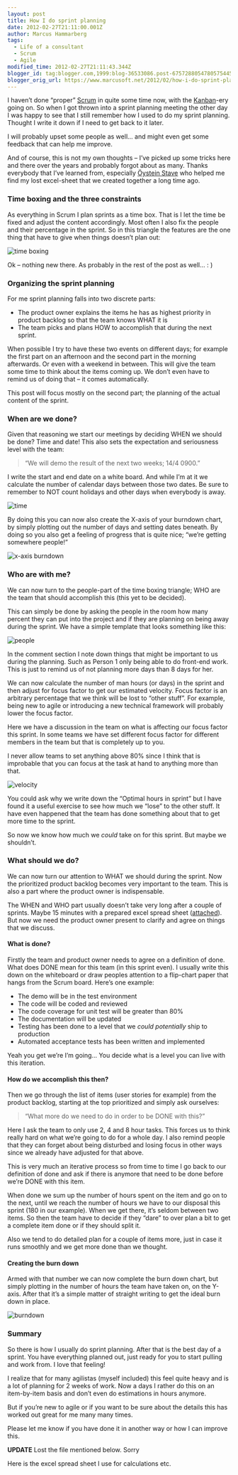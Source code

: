 ```yaml
---
layout: post
title: How I do sprint planning
date: 2012-02-27T21:11:00.001Z
author: Marcus Hammarberg
tags:
  - Life of a consultant
  - Scrum
  - Agile
modified_time: 2012-02-27T21:11:43.344Z
blogger_id: tag:blogger.com,1999:blog-36533086.post-6757288054780575445
blogger_orig_url: https://www.marcusoft.net/2012/02/how-i-do-sprint-planning.html
---
```


I haven’t done “proper” [Scrum](http://en.wikipedia.org/wiki/Scrum_(development)) in quite some time now, with the [Kanban](http://en.wikipedia.org/wiki/Kanban_(development))-ery going on. So when I got thrown into a sprint planning meeting the other day I was happy to see that I still remember how I used to do my sprint planning. Thought I write it down if I need to get back to it later.

I will probably upset some people as well… and might even get some feedback that can help me improve.

And of course, this is not my own thoughts – I’ve picked up some tricks here and there over the years and probably forgot about as many. Thanks everybody that I’ve learned from, especially [Öystein Stave](http://se.linkedin.com/in/stave) who helped me find my lost excel-sheet that we created together a long time ago.

### Time boxing and the three constraints

As everything in Scrum I plan sprints as a time box. That is I let the time be fixed and adjust the content accordingly. Most often I also fix the people and their percentage in the sprint. So in this triangle the features are the one thing that have to give when things doesn’t plan out:

![time boxing](/img/timeboxing_thumb%2525255B1%2525255D.png)

Ok – nothing new there. As probably in the rest of the post as well… : )

### Organizing the sprint planning

For me sprint planning falls into two discrete parts:

- The product owner explains the items he has as highest priority in product backlog so that the team knows WHAT it is
- The team picks and plans HOW to accomplish that during the next sprint.

When possible I try to have these two events on different days; for example the first part on an afternoon and the second part in the morning afterwards. Or even with a weekend in between. This will give the team some time to think about the items coming up. We don’t even have to remind us of doing that – it comes automatically.

This post will focus mostly on the second part; the planning of the actual content of the sprint.

### When are we done?

Given that reasoning we start our meetings by deciding WHEN we should be done? Time and date! This also sets the expectation and seriousness level with the team:

> “We will demo the result of the next two weeks; 14/4 0900.”

I write the start and end date on a white board. And while I’m at it we calculate the number of calendar days between those two dates. Be sure to remember to NOT count holidays and other days when everybody is away.

![time](/img/time_thumb%2525255B1%2525255D.png)

By doing this you can now also create the X-axis of your burndown chart, by simply plotting out the number of days and setting dates beneath. By doing so you also get a feeling of progress that is quite nice; “we’re getting somewhere people!”

![x-axis burndown](/img/xaxis%25252520burndown_thumb%2525255B85%2525255D.png)

### Who are with me?

We can now turn to the people-part of the time boxing triangle; WHO are the team that should accomplish this (this yet to be decided).

This can simply be done by asking the people in the room how many percent they can put into the project and if they are planning on being away during the sprint. We have a simple template that looks something like this:

![people](/img/people_thumb%2525255B6%2525255D.png)

In the comment section I note down things that might be important to us during the planning. Such as Person 1 only being able to do front-end work. This is just to remind us of not planning more days than 8 days for her.

We can now calculate the number of man hours (or days) in the sprint and then adjust for focus factor to get our estimated velocity. Focus factor is an arbitrary percentage that we think will be lost to “other stuff”. For example, being new to agile or introducing a new technical framework will probably lower the focus factor.

Here we have a discussion in the team on what is affecting our focus factor this sprint. In some teams we have set different focus factor for different members in the team but that is completely up to you.

I never allow teams to set anything above 80% since I think that is improbable that you can focus at the task at hand to anything more than that.

![velocity](/img/vecolicty_thumb%2525255B1%2525255D.png)

You could ask why we write down the “Optimal hours in sprint” but I have found it a useful exercise to see how much we “lose” to the other stuff. It have even happened that the team has done something about that to get more time to the sprint.

So now we know how much we *could* take on for this sprint. But maybe we shouldn’t.

### What should we do?

We can now turn our attention to WHAT we should during the sprint. Now the prioritized product backlog becomes very important to the team. This is also a part where the product owner is indispensable.

The WHEN and WHO part usually doesn’t take very long after a couple of sprints. Maybe 15 minutes with a prepared excel spread sheet ([attached](http://dl.dropbox.com/u/2408484/SprintPlanningTemplate.xlsx)). But now we need the product owner present to clarify and agree on things that we discuss.

#### What is done?

Firstly the team and product owner needs to agree on a definition of done. What does DONE mean for this team (in this sprint even). I usually write this down on the whiteboard or draw peoples attention to a flip-chart paper that hangs from the Scrum board. Here’s one example:

- The demo will be in the test environment
- The code will be coded and reviewed
- The code coverage for unit test will be greater than 80%
- The documentation will be updated
- Testing has been done to a level that we *could* *potentially* ship to production
- Automated acceptance tests has been written and implemented

Yeah you get we’re I’m going… You decide what is a level you can live with this iteration.

#### How do we accomplish this then?

Then we go through the list of items (user stories for example) from the product backlog, starting at the top prioritized and simply ask ourselves:

> “What more do we need to do in order to be DONE with this?”

Here I ask the team to only use 2, 4 and 8 hour tasks. This forces us to think really hard on what we’re going to do for a whole day. I also remind people that they can forget about being disturbed and losing focus in other ways since we already have adjusted for that above.

This is very much an iterative process so from time to time I go back to our definition of done and ask if there is anymore that need to be done before we’re DONE with this item.

When done we sum up the number of hours spent on the item and go on to the next, until we reach the number of hours we have to our disposal this sprint (180 in our example). When we get there, it’s seldom between two items. So then the team have to decide if they “dare” to over plan a bit to get a complete item done or if they should split it.

Also we tend to do detailed plan for a couple of items more, just in case it runs smoothly and we get more done than we thought.

#### Creating the burn down

Armed with that number we can now complete the burn down chart, but simply plotting in the number of hours the team have taken on, on the Y-axis. After that it’s a simple matter of straight writing to get the ideal burn down in place.

![burndown](/img/burndown_thumb%2525255B1%2525255D.png)

### Summary

So there is how I usually do sprint planning. After that is the best day of a sprint. You have everything planned out, just ready for you to start pulling and work from. I love that feeling!

I realize that for many agilistas (myself included) this feel quite heavy and is a lot of planning for 2 weeks of work. Now a days I rather do this on an item-by-item basis and don’t even do estimations in hours anymore.

But if you’re new to agile or if you want to be sure about the details this has worked out great for me many many times.

Please let me know if you have done it in another way or how I can improve this.

**UPDATE** Lost the file mentioned below. Sorry

Here is the excel spread sheet I use for calculations etc.
